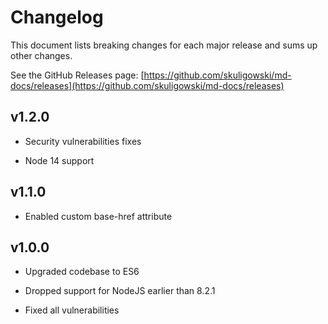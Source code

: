 # Changelog

This document lists breaking changes for each major release and sums up other changes.

See the GitHub Releases page:
[https://github.com/skuligowski/md-docs/releases](https://github.com/skuligowski/md-docs/releases)

## v1.2.0

- Security vulnerabilities fixes

- Node 14 support

## v1.1.0

- Enabled custom base-href attribute

## v1.0.0

- Upgraded codebase to ES6

- Dropped support for NodeJS earlier than 8.2.1

- Fixed all vulnerabilities
